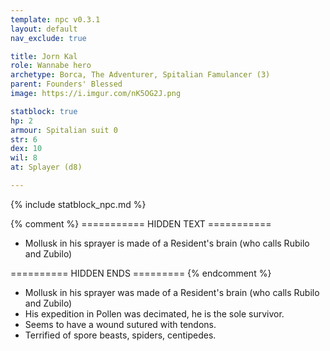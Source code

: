 ```yaml
---
template: npc v0.3.1
layout: default
nav_exclude: true

title: Jorn Kal
role: Wannabe hero
archetype: Borca, The Adventurer, Spitalian Famulancer (3)
parent: Founders' Blessed
image: https://i.imgur.com/nK5OG2J.png

statblock: true
hp: 2
armour: Spitalian suit 0
str: 6
dex: 10
wil: 8
at: Splayer (d8)

---
```


{% include statblock_npc.md %}

{% comment %} =========== HIDDEN TEXT ===========

- Mollusk in his sprayer is made of a Resident's brain (who calls Rubilo and Zubilo)

========== HIDDEN ENDS ========= {% endcomment %}

- Mollusk in his sprayer was made of a Resident's brain (who calls Rubilo and Zubilo)
- His expedition in Pollen was decimated, he is the sole survivor.
- Seems to have a wound sutured with tendons.
- Terrified of spore beasts, spiders, centipedes.
